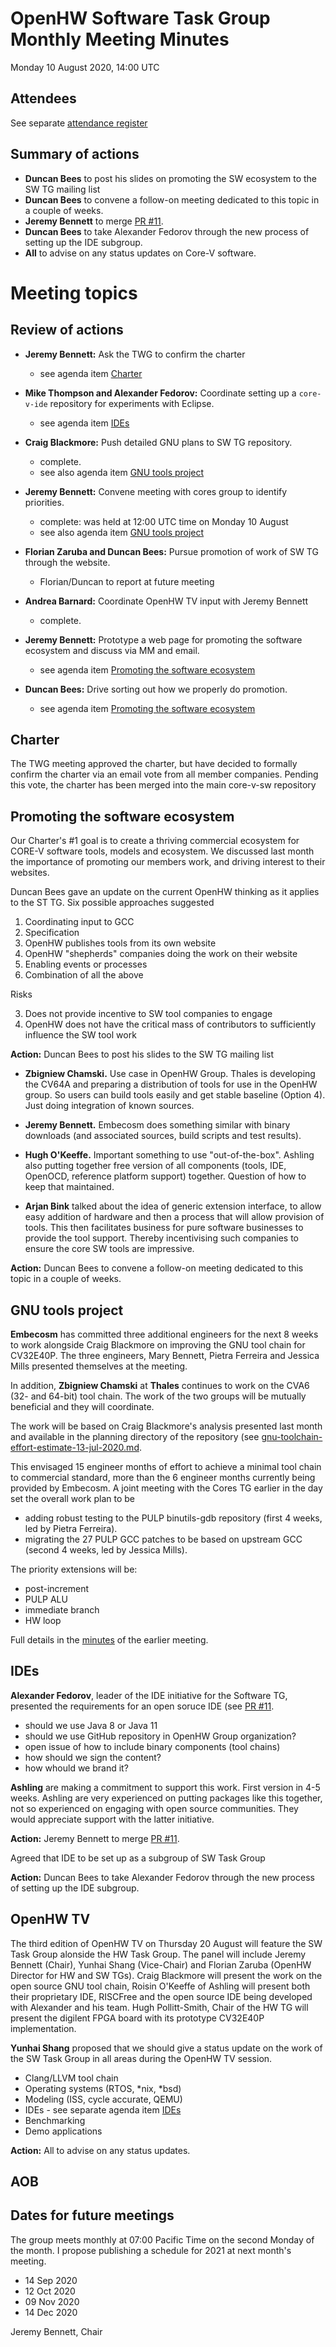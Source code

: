 # OpenHW Software Task Group Monthly Meeting Minutes

Monday 10 August 2020, 14:00 UTC

## Attendees

See separate [attendance register](https://github.com/openhwgroup/core-v-docs/blob/master/program/TGSoftware_Attendance_2020.md)

## Summary of actions

- **Duncan Bees** to post his slides on promoting the SW ecosystem to the SW TG mailing list
- **Duncan Bees** to convene a follow-on meeting dedicated to this topic in a couple of weeks.
- **Jeremy Bennett** to merge [PR #11](https://github.com/openhwgroup/core-v-sw/pull/11).
- **Duncan Bees** to take Alexander Fedorov through the new process of setting up the IDE subgroup.
- **All** to advise on any status updates on Core-V software.

# Meeting topics

## Review of actions

- **Jeremy Bennett:** Ask the TWG to confirm the charter

  - see agenda item [Charter](#charter)

- **Mike Thompson and Alexander Fedorov:** Coordinate setting up a `core-v-ide` repository for experiments with Eclipse.

  - see agenda item [IDEs](#ides)

- **Craig Blackmore:** Push detailed GNU plans to SW TG repository.

  - complete.
  - see also agenda item [GNU tools project](#gnu_tools_project)

- **Jeremy Bennett:** Convene meeting with cores group to identify priorities.

  - complete: was held at 12:00 UTC time on Monday 10 August
  - see also agenda item [GNU tools project](#gnu_tools_project)

- **Florian Zaruba and Duncan Bees:** Pursue promotion of work of SW TG through the website.

  - Florian/Duncan to report at future meeting

- **Andrea Barnard:** Coordinate OpenHW TV input with Jeremy Bennett

  - complete.

- **Jeremy Bennett:** Prototype a web page for promoting the software ecosystem and discuss via MM and email.

  - see agenda item [Promoting the software ecosystem](#promoting_the_software_ecosystem)

- **Duncan Bees:** Drive sorting out how we properly do promotion.

  - see agenda item [Promoting the software ecosystem](#promoting_the_software_ecosystem)

## Charter

The TWG meeting approved the charter, but have decided to formally confirm the charter via an email vote from all member companies.  Pending this vote, the charter has been merged into the main core-v-sw repository

## Promoting the software ecosystem

Our Charter's #1 goal is to create a thriving commercial ecosystem for CORE-V software tools, models and ecosystem.  We discussed last month the importance of promoting our members work, and driving interest to their websites.

Duncan Bees gave an update on the current OpenHW thinking as it applies to the ST TG. Six possible approaches suggested

1. Coordinating input to GCC
2. Specification
3. OpenHW publishes tools from its own website
4. OpenHW "shepherds" companies doing the work on their website
5. Enabling events or processes
6. Combination of all the above

Risks

3. Does not provide incentive to SW tool companies to engage
4. OpenHW does not have the critical mass of contributors to sufficiently influence the SW tool work

**Action:** Duncan Bees to post his slides to the SW TG mailing list

* **Zbigniew Chamski.** Use case in OpenHW Group. Thales is developing the CV64A and preparing a distribution of tools for use in the OpenHW group. So users can build tools easily and get stable baseline (Option 4). Just doing integration of known sources.

* **Jeremy Bennett.** Embecosm does something similar with binary downloads (and associated sources, build scripts and test results).

* **Hugh O'Keeffe.** Important something to use "out-of-the-box". Ashling also putting together free version of all components (tools, IDE, OpenOCD, reference platform support) together. Question of how to keep that maintained.

* **Arjan Bink** talked about the idea of generic extension interface, to allow easy addition of hardware and then a process that will allow provision of tools. This then facilitates business for pure software businesses to provide the tool support. Thereby incentivising such companies to ensure the core SW tools are impressive.

**Action:** Duncan Bees to convene a follow-on meeting dedicated to this topic in a couple of weeks.

## GNU tools project

**Embecosm** has committed three additional engineers for the next 8 weeks to work alongside Craig Blackmore on improving the GNU tool chain for CV32E40P. The three engineers, Mary Bennett, Pietra Ferreira and Jessica Mills presented themselves at the meeting.

In addition, **Zbigniew Chamski** at **Thales** continues to work on the CVA6 (32- and 64-bit) tool chain.  The work of the two groups will be mutually beneficial and they will coordinate.

The work will be based on Craig Blackmore's analysis presented last month and available in the planning directory of the repository (see [gnu-toolchain-effort-estimate-13-jul-2020.md](https://github.com/openhwgroup/core-v-sw/blob/master/planning/gnu-toolchain-effort-estimate-13-jul-2020.md>).

This envisaged 15 engineer months of effort to achieve a minimal tool chain to commercial standard, more than the 6 engineer months currently being provided by Embecosm. A joint meeting with the Cores TG earlier in the day set the overall work plan to be

- adding robust testing to the PULP binutils-gdb repository (first 4 weeks, led by Pietra Ferreira).
- migrating the 27 PULP GCC patches to be based on upstream GCC (second 4 weeks, led by Jessica Mills).

The priority extensions will be:

- post-increment
- PULP ALU
- immediate branch
- HW loop

Full details in the [minutes](https://github.com/openhwgroup/core-v-sw/blob/master/meetings/minutes/minutes-10-aug-2020-a.md) of the earlier meeting.

## IDEs

**Alexander Fedorov**, leader of the IDE initiative for the Software TG, presented the requirements for an open soruce IDE (see [PR #11](https://github.com/openhwgroup/core-v-sw/pull/11).

- should we use Java 8 or Java 11
- should we use GitHub repository in OpenHW Group organization?
- open issue of how to include binary components (tool chains)
- how should we sign the content?
- how whould we brand it?

**Ashling** are making a commitment to support this work. First version in 4-5 weeks. Ashling are very experienced on putting packages like this together, not so experienced on engaging with open source communities. They would appreciate support with the latter initiative.

**Action:** Jeremy Bennett to merge [PR #11](https://github.com/openhwgroup/core-v-sw/pull/11).

Agreed that IDE to be set up as a subgroup of SW Task Group

**Action:** Duncan Bees to take Alexander Fedorov through the new process of setting up the IDE subgroup.

## OpenHW TV

The third edition of OpenHW TV on Thursday 20 August will feature the SW Task Group alonside the HW Task Group.  The panel will include Jeremy Bennett (Chair), Yunhai Shang (Vice-Chair) and Florian Zaruba (OpenHW Director for HW and SW TGs).  Craig Blackmore will present the work on the open source GNU tool chain, Roisin O'Keeffe of Ashling will present both their proprietary IDE, RISCFree and the open source IDE being developed with Alexander and his team. Hugh Pollitt-Smith, Chair of the HW TG will present the digilent FPGA board with its prototype CV32E40P implementation.

**Yunhai Shang** proposed that we should give a status update on the work of the SW Task Group in all areas during the OpenHW TV session.

- Clang/LLVM tool chain
- Operating systems (RTOS, &ast;nix, &ast;bsd)
- Modeling (ISS, cycle accurate, QEMU)
- IDEs - see separate agenda item [IDEs](#ides)
- Benchmarking
- Demo applications

**Action:** All to advise on any status updates.

## AOB

## Dates for future meetings

The group meets monthly at 07:00 Pacific Time on the second Monday of the month.  I propose publishing a schedule for 2021 at next month's meeting.

- 14 Sep 2020
- 12 Oct 2020
- 09 Nov 2020
- 14 Dec 2020


Jeremy Bennett, Chair
